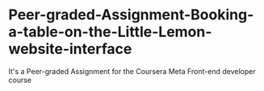 # Peer-graded-Assignment-Booking-a-table-on-the-Little-Lemon-website-interface
It's a Peer-graded Assignment for the Coursera Meta Front-end developer course
